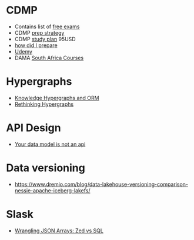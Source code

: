 # CDMP
- Contains list of [free exams](https://www.linkedin.com/pulse/six-tips-pass-dama-cdmp-exam-ayham-alkawi/)
- CDMP [prep strategy](https://www.nicolejaneway.com/data-strategy/cdmp-study/)
- CDMP [study plan](https://www.datastrategypros.com/products/cdmp-study-plan) 95USD
- [how did I prepare](https://data-ascend.com/2022/11/01/how-did-i-prepare-for-the-certified-data-management-professional-cdmp-dama-exam/)
- [Udemy](https://www.udemy.com/course/certified-data-management-professional-cdmp-masterclass/?utm_source=adwords&utm_medium=udemyads&utm_campaign=LongTail-New_la.EN_cc.ROWMTA-B&utm_content=deal4584&utm_term=_._ag_101378276820_._ad_533999945410_._kw__._de_c_._dm__._pl__._ti_dsa-1007766171032_._li_1005010_._pd__._&matchtype=&gad_source=1&gclid=CjwKCAiA3JCvBhA8EiwA4kujZpirKOeV24AF7B4gKXMxV51wpD5-kLxXKZUPyrUFeoTtGq5KeoYAwhoC1CEQAvD_BwE&couponCode=2021PM20)
- DAMA [South Africa Courses](https://www.modelwaresystems.com/training)
# Hypergraphs
- [Knowledge Hypergraphs and ORM](https://towardsdatascience.com/knowledge-hypergraphs-object-role-modeling-ef0f58f38066)
-  [Rethinking Hypergraphs](https://www.linkedin.com/pulse/rethinking-hypergraphs-kurt-cagle-n2oec/?utm_source=share&utm_medium=member_android&utm_campaign=share_via)
# API Design
- [Your data model is not an api](https://tyk.io/blog/your-data-model-is-not-an-api/)
# Data versioning 
- https://www.dremio.com/blog/data-lakehouse-versioning-comparison-nessie-apache-iceberg-lakefs/

# Slask
- [Wrangling JSON Arrays: Zed vs SQL](https://www.brimdata.io/blog/wrangling-json-arrays-with-zed/)

